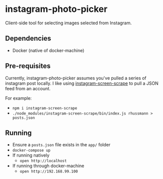 # instagram-photo-picker
Client-side tool for selecting images selected from Instagram.

## Dependencies
* Docker (native of docker-machine)

## Pre-requisites
Currently, instagram-photo-picker assumes you've pulled a series of instagram
post locally. I like using [instagram-screen-scrape](https://github.com/slang800/instagram-screen-scrape)
to pull a JSON feed from an account.

For example:
* `npm i instagram-screen-scrape`
* `./node_modules/instagram-screen-scrape/bin/index.js rhussmann > posts.json`

## Running
* Ensure a `posts.json` file exists in the `app/` folder
* `docker-compose up`
* If running natively
  * `open http://localhost`
* If running through docker-machine
  * `open http://192.168.99.100`
